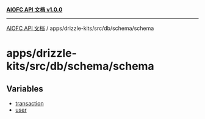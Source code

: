 [**AIOFC API 文档 v1.0.0**](../../../../../../README.md)

***

[AIOFC API 文档](../../../../../../modules.md) / apps/drizzle-kits/src/db/schema/schema

# apps/drizzle-kits/src/db/schema/schema

## Variables

- [transaction](variables/transaction.md)
- [user](variables/user.md)
